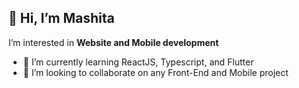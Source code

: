 ## 👋 Hi, I’m Mashita
I’m interested in **Website and Mobile development**

- 🌱 I’m currently learning ReactJS, Typescript, and Flutter
- 💞️ I’m looking to collaborate on any Front-End and Mobile project

<!---
**mashitaad/mashitaad** is a ✨ _special_ ✨ repository because its `README.md` (this file) appears on your GitHub profile.
--->
